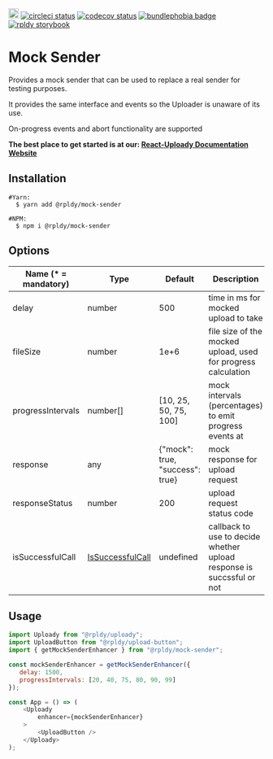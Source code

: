 <a href="https://badge.fury.io/js/%40rpldy%2Fmock-sender">
    <img src="https://badge.fury.io/js/%40rpldy%2Fmock-sender.svg" alt="npm version" height="20"></a>
<a href="https://circleci.com/gh/rpldy/react-uploady">
    <img src="https://circleci.com/gh/rpldy/react-uploady.svg?style=svg" alt="circleci status"/></a>  
<a href="https://codecov.io/gh/rpldy/react-uploady">
    <img src="https://codecov.io/gh/rpldy/react-uploady/branch/master/graph/badge.svg" alt="codecov status"/></a> 
<a href="https://bundlephobia.com/result?p=@rpldy/mock-sender">
    <img src="https://badgen.net/bundlephobia/minzip/@rpldy/mock-sender" alt="bundlephobia badge"/></a>
<a href="https://react-uploady-storybook.netlify.com">
   <img src="https://cdn.jsdelivr.net/gh/storybookjs/brand@master/badge/badge-storybook.svg" alt="rpldy storybook"/></a> 

# Mock Sender

Provides a mock sender that can be used to replace a real sender for testing purposes.

It provides the same interface and events so the Uploader is unaware of its use.

On-progress events and abort functionality are supported

**The best place to get started is at our: [React-Uploady Documentation Website](https://react-uploady.org)**

## Installation

```shell
#Yarn:
  $ yarn add @rpldy/mock-sender

#NPM:
  $ npm i @rpldy/mock-sender
``` 

## Options

| Name (* = mandatory) | Type                                           | Default                         | Description                                                           |
|----------------------|------------------------------------------------|---------------------------------|-----------------------------------------------------------------------|
| delay                | number                                         | 500                             | time in ms for mocked upload to take                                  |
| fileSize             | number                                         | 1e+6                            | file size of the mocked upload, used for progress calculation         | 
| progressIntervals    | number[]                                       | [10, 25, 50, 75, 100]           | mock intervals (percentages) to emit progress events at               |
| response             | any                                            | {"mock": true, "success": true} | mock response for upload request                                      |
| responseStatus       | number                                         | 200                             | upload request status code                                            |
| isSuccessfulCall     | [IsSuccessfulCall](../shared/src/types.js#L42) | undefined                       | callback to use to decide whether upload response is succssful or not |

## Usage

```javascript
import Uploady from "@rpldy/uploady";
import UploadButton from "@rpldy/upload-button";
import { getMockSenderEnhancer } from "@rpldy/mock-sender";

const mockSenderEnhancer = getMockSenderEnhancer({
   delay: 1500, 
   progressIntervals: [20, 40, 75, 80, 90, 99]               
});

const App = () => (
    <Uploady
        enhancer={mockSenderEnhancer}
    >
        <UploadButton />
    </Uploady>
);
```

